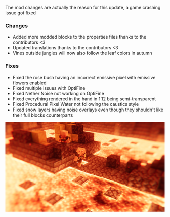 The mod changes are actually the reason for this update, a game crashing issue got fixed
### Changes
- Added more modded blocks to the properties files thanks to the contributors <3
- Updated translations thanks to the contributors <3
- Vines outside jungles will now also follow the leaf colors in autumn

### Fixes
- Fixed the rose bush having an incorrect emissive pixel with emissive flowers enabled
- Fixed multiple issues with OptiFine
- Fixed Nether Noise not working on OptiFine
- Fixed everything rendered in the hand in 1.12 being semi-transparent
- Fixed Procedural Pixel Water not following the caustics style
- Fixed snow layers having noise overlays even though they shouldn't like their full blocks counterparts

![Changelog](/assets/img/Screenshots/122_euphoria_patches.webp)
